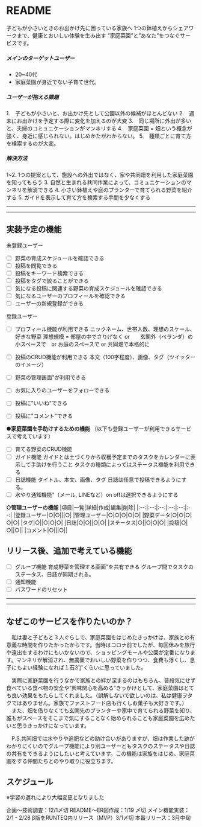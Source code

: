 # README

子どもが小さいときのお出かけ先に困っている家族へ
1つの鉢植えからシェアワークまで、健康とおいしい体験を生み出す
”家庭菜園”と”あなた”をつなぐサービスです。

##### メインのターゲットユーザー
- 20~40代
- 家庭菜園が身近でない子育て世代。

##### ユーザーが抱える課題
1.　子どもが小さいと、お出かけ先として公園以外の候補がほとんどない
2.　週末にお出かけを予定する際に変化を加えるのが大変
3.　同じ場所に外出が多いと、夫婦のコミュニケーションがマンネリする
4.　家庭菜園 = 畑という概念が強く、身近に感じられない。はじめかたがわからない。
5.　種類ごとに育て方を検索するのが大変。

##### 解決方法
1~2. 1つの提案として、施設への外出ではなく、家や共同畑を利用した家庭菜園を知ってもらう
3. 自然と生まれる共同作業によって、コミュニケーションのマンネリを解消できる
4. 小さい鉢植えや庭のプランターで育てられる野菜を紹介する
5. ガイドを表示して育て方を検索する手間を少なくする

---
---

## 実装予定の機能

未登録ユーザー
- [ ] 野菜の育成スケジュールを確認できる
- [ ] 投稿を閲覧できる
- [ ] 投稿をキーワード検索できる
- [ ] 投稿をタグで絞ることができる
- [ ] 気になる投稿に関連する野菜の育成スケジュールを確認できる
- [ ] 気になるユーザーのプロフィールを確認できる
- [ ] ユーザーの新規登録ができる

登録ユーザー
- [ ] プロフィール機能が利用できる
ニックネーム、世帯人数、理想のスケール、好きな野菜
理想規模 = 部屋の中でさりげなく or　　玄関外（ベランダ）の小スペースで　or お庭のスペースで or 共同畑で本格的に
- [ ] 投稿のCRUD機能が利用できる
本文（100字程度）、画像、タグ（ツイッターのイメージ）
- [ ] 野菜の管理画面"が利用できる
- [ ] お気に入りのユーザーをフォローできる
- [ ] 投稿に"いいね"できる
- [ ] 投稿に"コメント"できる


**●家庭菜園を手助けするための機能**
（以下も登録ユーザーが利用できるサービスで考えています）
- [ ] 育てる野菜のCRUD機能
- [ ] ガイド機能
ガイドとは土づくりから収穫予定までのタスクをカレンダーに表示して手助けを行うこと
タスクの種類によってはステータス機能を利用できる
- [ ] 日誌機能
タイトル、本文、画像、タグ
日誌は任意で投稿できるようにする。
- [ ] 水やり通知機能"（メール, LINEなど）on offは選択できるようにする

**○管理ユーザーの機能**
|項目|一覧|詳細|作成|編集|削除|
|:--:|:--:|:--:|:--:|:--:|:--:|
|登録ユーザー|○|○|||○|
|管理ユーザー|○|○|○|○|○|
|野菜データ|○|○|○|○|○|
|タグ|○||○|○|○|
|日誌|○|○||○|○|
|ステータス|○||○|○|○|
|投稿|○|○||○||
|コメント|○|||○||

## リリース後、追加で考えている機能

- [ ] グループ機能
育成野菜を管理する画面"を共有できる
グループ間でタスクのステータス、日誌が同期される。
- [ ] 通知機能
- [ ] パスワードのリセット

---
---

## なぜこのサービスを作りたいのか？
　私は妻と子どもと３人ぐらしで、家庭菜園をはじめたきっかけは、家族との有意義な時間を作りたかったからです。当時はコロナ前でしたが、毎回休みを旅行や遠出をするわけにもいかないので、ショッピングモールや公園が定番になります。マンネリが解消され、無農薬でおいしい野菜を作りつつ、食費も浮くし、息子にもよい経験になれば１石3丁くらいに思っていました。

　実際に家庭菜園を行うなかで家族との絆が深まるのはもちろん、普段気にせず食べている食べ物の安全や”興味関心を高める”きっかけとして、家庭菜園はとても良い効果をもたらしてくれました。（誤解しないで欲しいのは、私は健康ヲタクではありません。家族でファストフード店も行くしお菓子も大好きです。）
　また、畑を借りなくても玄関先のプランターや家中で育てられる野菜を知り、誰もがスペースをそこまで気にすることなく始められることも家庭菜園を広めたいと思うきっかけになっています。

　P.S.共同畑では水やりや追肥などの助け合いがありますが、畑は作業した跡がわかりにくいのでグループ機能により別ユーザーともタスクのステータスや日誌の共有をできるようにしたいと考えています。この機能は家族をはじめ、家庭菜園をする仲間たちとのやり取りに役立ちます。


## スケジュール
※学習の遅れにより大幅変更となりました


企画〜技術調査：12/1〆切
README〜ER図作成：1/19 〆切
メイン機能実装：2/1 - 2/28
β版をRUNTEQ内リリース（MVP）3/1〆切
本番リリース：3月中旬
